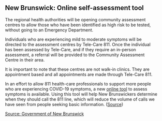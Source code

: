 ## New Brunswick: Online self-assessment tool

The regional health authorities will be opening community assessment centres to allow those who have been identified as high risk to be tested, without going to an Emergency Department.

Individuals who are experiencing mild to moderate symptoms will be directed to the assessment centres by Tele-Care 811. Once the individual has been assessed by Tele-Care, and if they require an in-person assessment, a referral will be provided to the Community Assessment Centre in their area.

It is important to note that these centres are not walk-in clinics. They are appointment based and all appointments are made through Tele-Care 811.

In an effort to allow 811 health-care professionals to support more people who are experiencing COVID-19 symptoms, a new [online tool](https://www2.gnb.ca/content/gnb/en/departments/ocmoh/cdc/content/respiratory_diseases/coronavirus/assessment.html#/app;age=45;units=years;gender=female/symptom-checker/guides/399/what-to-do) to assess symptoms is available. Using this tool will help New Brunswickers determine when they should call the 811 line, which will reduce the volume of calls we have seen from people seeking basic information. ([Source](https://www2.gnb.ca/content/gnb/en/news/news_release.2020.03.0144.html))

[Source: Government of New Brunswick](https://www2.gnb.ca/content/gnb/en/news/news_release.2020.03.0127.html)

